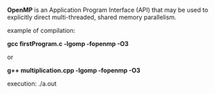 __OpenMP__  is an Application Program Interface (API) that may be used to explicitly direct multi-threaded, shared memory parallelism.


example of compilation:

__gcc firstProgram.c -lgomp -fopenmp -O3__

or

__g++ multiplication.cpp -lgomp -fopenmp -O3__

execution:
./a.out


